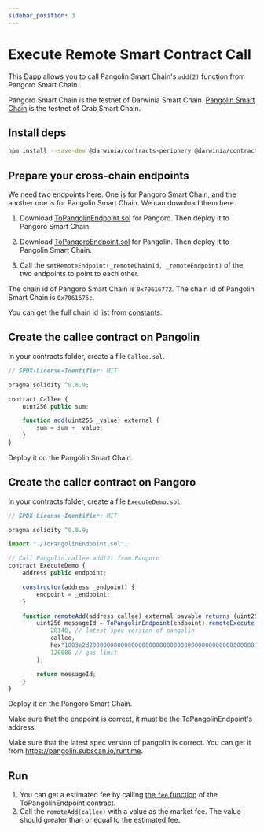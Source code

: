 ```yaml
---
sidebar_position: 3
---
```


# Execute Remote Smart Contract Call

This Dapp allows you to call Pangolin Smart Chain's `add(2)` function from Pangoro Smart Chain.

Pangoro Smart Chain is the testnet of Darwinia Smart Chain. [Pangolin Smart Chain](https://docs.crab.network/evm-compatible-crab-smart-chain/get-started/darwinia-pangolin) is the testnet of Crab Smart Chain. 

## Install deps

```bash
npm install --save-dev @darwinia/contracts-periphery @darwinia/contracts-utils
```

## Prepare your cross-chain endpoints

We need two endpoints here. One is for Pangoro Smart Chain, and the another one is for Pangolin Smart Chain. We can download them here.

1. Download [ToPangolinEndpoint.sol](https://raw.githubusercontent.com/darwinia-network/darwinia-messages-sol/master/contracts/periphery/contracts/s2s/examples/ToPangolinEndpoint.sol) for Pangoro. Then deploy it to Pangoro Smart Chain.

2. Download [ToPangoroEndpoint.sol](https://raw.githubusercontent.com/darwinia-network/darwinia-messages-sol/master/contracts/periphery/contracts/s2s/examples/ToPangoroEndpoint.sol) for Pangolin. Then deploy it to Pangolin Smart Chain. 

3. Call the `setRemoteEndpoint(_remoteChainId, _remoteEndpoint)` of the two endpoints to point to each other. 

The chain id of Pangoro Smart Chain is `0x70616772`. The chain id of Pangolin Smart Chain is `0x7061676c`.  

You can get the full chain id list from [constants](../constants).

## Create the callee contract on Pangolin

In your contracts folder, create a file `Callee.sol`.

```javascript
// SPDX-License-Identifier: MIT

pragma solidity ^0.8.9;

contract Callee {
    uint256 public sum;

    function add(uint256 _value) external {
        sum = sum + _value;
    }
}
```

Deploy it on the Pangolin Smart Chain.

## Create the caller contract on Pangoro

In your contracts folder, create a file `ExecuteDemo.sol`.

```javascript
// SPDX-License-Identifier: MIT

pragma solidity ^0.8.9;

import "./ToPangolinEndpoint.sol";

// Call Pangolin.callee.add(2) from Pangoro
contract ExecuteDemo {
    address public endpoint;

    constructor(address _endpoint) {
        endpoint = _endpoint;
    }

    function remoteAdd(address callee) external payable returns (uint256) {
        uint256 messageId = ToPangolinEndpoint(endpoint).remoteExecute(
            28140, // latest spec version of pangolin
            callee,
            hex"1003e2d20000000000000000000000000000000000000000000000000000000000000002", // add(2)
            120000 // gas limit
        );

        return messageId;
    }
}
```

Deploy it on the Pangoro Smart Chain. 

Make sure that the endpoint is correct, it must be the ToPangolinEndpoint's address.

Make sure that the latest spec version of pangolin is correct. You can get it from https://pangolin.subscan.io/runtime.

## Run

1. You can get a estimated fee by calling [the `fee` function](../api-reference#fee) of the ToPangolinEndpoint contract.
2. Call the `remoteAdd(callee)` with a value as the market fee. The value should greater than or equal to the estimated fee.